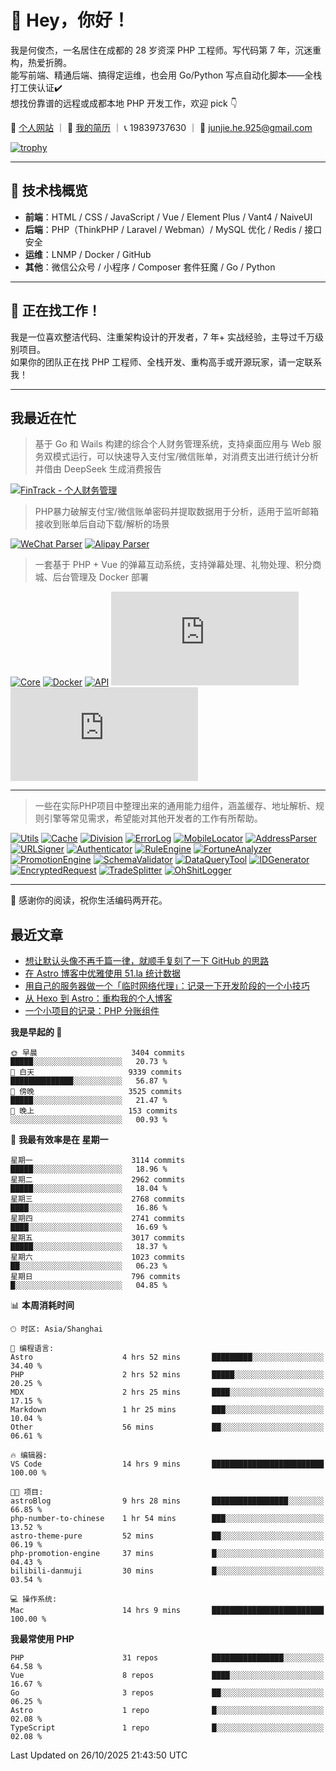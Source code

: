 # 👋 Hey，你好！

我是何俊杰，一名居住在成都的 28 岁资深 PHP 工程师。写代码第 7 年，沉迷重构，热爱折腾。  
能写前端、精通后端、搞得定运维，也会用 Go/Python 写点自动化脚本——全栈打工侠认证✔️  
想找份靠谱的远程或成都本地 PHP 开发工作，欢迎 pick 👇

📄 [个人网站](https://hejunjie.life) ｜ 📄 [我的简历](https://hejunjie.life/docx/%E7%AE%80%E5%8E%8620250406.pdf) ｜ 📞 19839737630 ｜ 📮 junjie.he.925@gmail.com

[![trophy](https://github-profile-trophy.vercel.app/?username=zxc7563598&title=MultiLanguage,Commits,PullRequest,Stars,Experience,Repositories,Followers,Issues)](https://hejunjie.life)

---

## 🚀 技术栈概览

- **前端**：HTML / CSS / JavaScript / Vue / Element Plus / Vant4 / NaiveUI  
- **后端**：PHP（ThinkPHP / Laravel / Webman）/ MySQL 优化 / Redis / 接口安全  
- **运维**：LNMP / Docker / GitHub  
- **其他**：微信公众号 / 小程序 / Composer 套件狂魔 / Go / Python

---

## 📢 正在找工作！

我是一位喜欢整洁代码、注重架构设计的开发者，7 年+ 实战经验，主导过千万级别项目。  
如果你的团队正在找 PHP 工程师、全栈开发、重构高手或开源玩家，请一定联系我！

---

## 我最近在忙

> 基于 Go 和 Wails 构建的综合个人财务管理系统，支持桌面应用与 Web 服务双模式运行，可以快速导入支付宝/微信账单，对消费支出进行统计分析并借由 DeepSeek 生成消费报告

[![FinTrack - 个人财务管理](https://img.shields.io/badge/FinTrack-个人财务管理-0078D7?style=for-the-badge&logo=symantec)](https://github.com/zxc7563598/fintrack-backend)

> PHP暴力破解支付宝/微信账单密码并提取数据用于分析，适用于监听邮箱接收到账单后自动下载/解析的场景

[![WeChat Parser](https://img.shields.io/badge/php--wechat--bill--parser-微信账单解析器-7bb32e?style=for-the-badge&logo=wechat)](https://github.com/zxc7563598/php-wechat-bill-parser)
[![Alipay Parser](https://img.shields.io/badge/php--alipay--bill--parser-支付宝账单解析器-1677ff?style=for-the-badge&logo=alipay)](https://github.com/zxc7563598/php-alipay-bill-parser)

> 一套基于 PHP + Vue 的弹幕互动系统，支持弹幕处理、礼物处理、积分商城、后台管理及 Docker 部署

[![Core](https://img.shields.io/badge/php--bilibili--danmu--core-B站交互核心模块-blueviolet?style=for-the-badge&logo=php)](https://github.com/zxc7563598/php-bilibili-danmu-core)
[![Docker](https://img.shields.io/badge/php--bilibili--danmu--docker-Docker一键部署容器-2496ed?style=for-the-badge&logo=docker)](https://github.com/zxc7563598/php-bilibili-danmu-docker)
[![API](https://img.shields.io/badge/php--bilibili--danmu-项目本体-007acc?style=for-the-badge&logo=php)](https://github.com/zxc7563598/php-bilibili-danmu)
[![Admin](https://img.shields.io/badge/vue--bilibili--danmu--admin-前端：管理后台-42b883?style=for-the-badge&logo=vue.js)](https://github.com/zxc7563598/vue-bilibili-danmu-admin)
[![Shop](https://img.shields.io/badge/vue--bilibili--danmu--shop-前端：移动端积分商城-3eaf7c?style=for-the-badge&logo=vue.js)](https://github.com/zxc7563598/vue-bilibili-danmu-shop)

---

> 一些在实际PHP项目中整理出来的通用能力组件，涵盖缓存、地址解析、规则引擎等常见需求，希望能对其他开发者的工作有所帮助。

[![Utils](https://img.shields.io/badge/php--utils-工具函数集合-6e40c9?style=for-the-badge&logo=php)](https://github.com/zxc7563598/php-utils)
[![Cache](https://img.shields.io/badge/php--cache-多层缓存系统-4c51bf?style=for-the-badge&logo=databricks)](https://github.com/zxc7563598/php-cache)
[![Division](https://img.shields.io/badge/php--china--division-行政区划解析/身份证查询归属地-2d6a4f?style=for-the-badge&logo=mapbox)](https://github.com/zxc7563598/php-china-division)
[![ErrorLog](https://img.shields.io/badge/php--error--log-多通道错误日志-ef476f?style=for-the-badge&logo=textpattern)](https://github.com/zxc7563598/php-error-log)
[![MobileLocator](https://img.shields.io/badge/php--mobile--locator-手机号归属地查询-06d6a0?style=for-the-badge&logo=googlemaps)](https://github.com/zxc7563598/php-mobile-locator)
[![AddressParser](https://img.shields.io/badge/php--address--parser-收货地址解析-118ab2?style=for-the-badge&logo=homeassistant)](https://github.com/zxc7563598/php-address-parser)
[![URLSigner](https://img.shields.io/badge/php--url--signer-签名链接工具-073b4c?style=for-the-badge&logo=linktree)](https://github.com/zxc7563598/php-url-signer)
[![Authenticator](https://img.shields.io/badge/php--google--authenticator-TOTP动态口令-ff6b6b?style=for-the-badge&logo=google)](https://github.com/zxc7563598/php-google-authenticator)
[![RuleEngine](https://img.shields.io/badge/php--simple--rule--engine-轻量规则引擎-f4a261?style=for-the-badge&logo=elastic)](https://github.com/zxc7563598/php-simple-rule-engine)
[![FortuneAnalyzer](https://img.shields.io/badge/php--fortune--analyzer-八字命理分析-c084fc?style=for-the-badge&logo=astro)](https://github.com/zxc7563598/php-fortune-analyzer)
[![PromotionEngine](https://img.shields.io/badge/php--promotion--engine-促销策略引擎-f3722c?style=for-the-badge&logo=shopify)](https://github.com/zxc7563598/php-promotion-engine)
[![SchemaValidator](https://img.shields.io/badge/php--schema--validator-参数验证器-3a86ff?style=for-the-badge&logo=checkmarx)](https://github.com/zxc7563598/php-schema-validator)
[![DataQueryTool](https://img.shields.io/badge/php--data--query--tool-数据查询与导出-0077b6?style=for-the-badge&logo=databricks)](https://github.com/zxc7563598/data-query-tool)
[![IDGenerator](https://img.shields.io/badge/php--id--generator-唯一ID生成器-ff9f1c?style=for-the-badge&logo=apachekafka)](https://github.com/zxc7563598/php-id-generator)
[![EncryptedRequest](https://img.shields.io/badge/php--encrypted--request-请求加密处理工具包-6f4e7c?style=for-the-badge&logo=foundryvirtualtabletop)](https://github.com/zxc7563598/php-encrypted-request)
[![TradeSplitter](https://img.shields.io/badge/php--trade--splitter-分账组件-FF7F50?style=for-the-badge&logo=giphy)](https://github.com/zxc7563598/php-trade-splitter) 
[![OhShitLogger](https://img.shields.io/badge/Oh%20Shit%20Logger-错误日志收集与分析-FF6347?style=for-the-badge&logo=claude)](https://github.com/zxc7563598/oh-shit-logger)



---

👋 感谢你的阅读，祝你生活编码两开花。

## 最近文章
<!-- BLOG-POST-LIST:START -->
- [想让默认头像不再千篇一律，就顺手复刻了一下 GitHub 的思路](https://hejunjie.life/blog/d94u5hht)
- [在 Astro 博客中优雅使用 51.la 统计数据](https://hejunjie.life/blog/do295utb)
- [用自己的服务器做一个「临时网络代理」：记录一下开发阶段的一个小技巧](https://hejunjie.life/blog/di19fk4u)
- [从 Hexo 到 Astro：重构我的个人博客](https://hejunjie.life/blog/jd82u47w)
- [一个小项目的记录：PHP 分账组件](https://hejunjie.life/blog/62e95bf2)
<!-- BLOG-POST-LIST:END -->


<!--START_SECTION:waka-->
**我是早起的 🐤** 

```text
🌞 早晨                     3404 commits        █████░░░░░░░░░░░░░░░░░░░░   20.73 % 
🌆 白天                     9339 commits        ██████████████░░░░░░░░░░░   56.87 % 
🌃 傍晚                     3525 commits        █████░░░░░░░░░░░░░░░░░░░░   21.47 % 
🌙 晚上                     153 commits         ░░░░░░░░░░░░░░░░░░░░░░░░░   00.93 % 
```
📅 **我最有效率是在 星期一** 

```text
星期一                      3114 commits        █████░░░░░░░░░░░░░░░░░░░░   18.96 % 
星期二                      2962 commits        █████░░░░░░░░░░░░░░░░░░░░   18.04 % 
星期三                      2768 commits        ████░░░░░░░░░░░░░░░░░░░░░   16.86 % 
星期四                      2741 commits        ████░░░░░░░░░░░░░░░░░░░░░   16.69 % 
星期五                      3017 commits        █████░░░░░░░░░░░░░░░░░░░░   18.37 % 
星期六                      1023 commits        ██░░░░░░░░░░░░░░░░░░░░░░░   06.23 % 
星期日                      796 commits         █░░░░░░░░░░░░░░░░░░░░░░░░   04.85 % 
```


📊 **本周消耗时间** 

```text
🕑︎ 时区: Asia/Shanghai

💬 编程语言: 
Astro                    4 hrs 52 mins       █████████░░░░░░░░░░░░░░░░   34.40 % 
PHP                      2 hrs 52 mins       █████░░░░░░░░░░░░░░░░░░░░   20.25 % 
MDX                      2 hrs 25 mins       ████░░░░░░░░░░░░░░░░░░░░░   17.15 % 
Markdown                 1 hr 25 mins        ███░░░░░░░░░░░░░░░░░░░░░░   10.04 % 
Other                    56 mins             ██░░░░░░░░░░░░░░░░░░░░░░░   06.61 % 

🔥 编辑器: 
VS Code                  14 hrs 9 mins       █████████████████████████   100.00 % 

🐱‍💻 项目: 
astroBlog                9 hrs 28 mins       █████████████████░░░░░░░░   66.85 % 
php-number-to-chinese    1 hr 54 mins        ███░░░░░░░░░░░░░░░░░░░░░░   13.52 % 
astro-theme-pure         52 mins             ██░░░░░░░░░░░░░░░░░░░░░░░   06.19 % 
php-promotion-engine     37 mins             █░░░░░░░░░░░░░░░░░░░░░░░░   04.43 % 
bilibili-danmuji         30 mins             █░░░░░░░░░░░░░░░░░░░░░░░░   03.54 % 

💻 操作系统: 
Mac                      14 hrs 9 mins       █████████████████████████   100.00 % 
```

**我最常使用 PHP** 

```text
PHP                      31 repos            ████████████████░░░░░░░░░   64.58 % 
Vue                      8 repos             ████░░░░░░░░░░░░░░░░░░░░░   16.67 % 
Go                       3 repos             ██░░░░░░░░░░░░░░░░░░░░░░░   06.25 % 
Astro                    1 repo              █░░░░░░░░░░░░░░░░░░░░░░░░   02.08 % 
TypeScript               1 repo              █░░░░░░░░░░░░░░░░░░░░░░░░   02.08 % 
```




 Last Updated on 26/10/2025 21:43:50 UTC
<!--END_SECTION:waka-->
